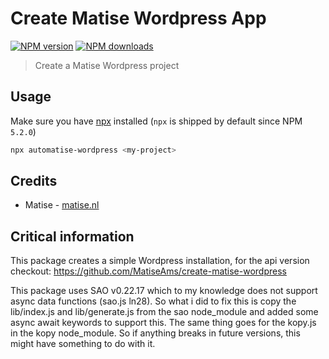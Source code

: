 # Create Matise Wordpress App

[![NPM version](https://img.shields.io/npm/v/automatise-wordpress.svg?style=flat)](https://npmjs.com/package/automatise-wordpress) [![NPM downloads](https://img.shields.io/npm/dm/automatise-wordpress.svg?style=flat)](https://npmjs.com/package/automatise-wordpress)

> Create a Matise Wordpress project

</details>

## Usage

Make sure you have [npx](https://www.npmjs.com/package/npx) installed (`npx` is shipped by default since NPM `5.2.0`)

```bash
npx automatise-wordpress <my-project>
```

## Credits

- Matise - [matise.nl](https://www.matise.nl)

## Critical information
This package creates a simple Wordpress installation, for the api version checkout: https://github.com/MatiseAms/create-matise-wordpress

This package uses SAO v0.22.17 which to my knowledge does not support async data functions (sao.js ln28).
So what i did to fix this is copy the lib/index.js and lib/generate.js from the sao node_module and added some async await keywords to support this.
The same thing goes for the kopy.js in the kopy node_module.
So if anything breaks in future versions, this might have something to do with it.
